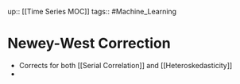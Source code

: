 up:: [[Time Series MOC]]
tags:: #Machine_Learning 
# Newey-West Correction
- Corrects for both [[Serial Correlation]] and [[Heteroskedasticity]]
- 